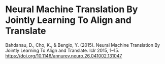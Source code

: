 # Neural Machine Translation By Jointly Learning To Align and Translate

Bahdanau, D., Cho, K., & Bengio, Y. (2015). Neural Machine Translation By Jointly Learning To Align and Translate. Iclr 2015, 1–15. https://doi.org/10.1146/annurev.neuro.26.041002.131047

